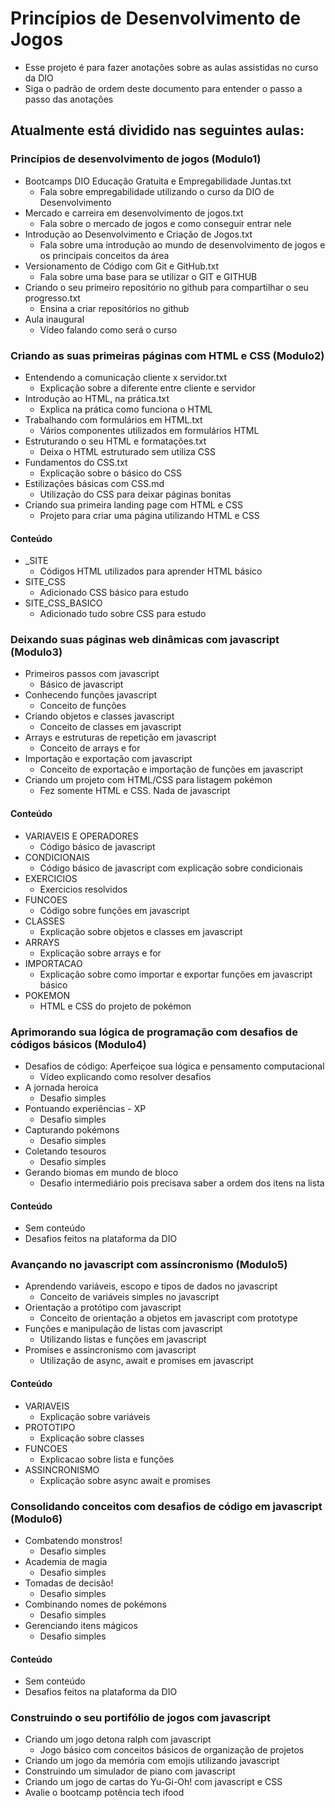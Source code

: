 
# Princípios de Desenvolvimento de Jogos
- Esse projeto é para fazer anotações sobre as aulas assistidas no curso da DIO
- Siga o padrão de ordem deste documento para entender o passo a passo das anotações 

## Atualmente está dividido nas seguintes aulas:

### Princípios de desenvolvimento de jogos (Modulo1)
- Bootcamps DIO Educação Gratuita e Empregabilidade Juntas.txt
  - Fala sobre empregabilidade utilizando o curso da DIO de Desenvolvimento
- Mercado e carreira em desenvolvimento de jogos.txt
  - Fala sobre o mercado de jogos e como conseguir entrar nele
- Introdução ao Desenvolvimento e Criação de Jogos.txt
  - Fala sobre uma introdução ao mundo de desenvolvimento de jogos e os principais conceitos da área
- Versionamento de Código com Git e GitHub.txt
  - Fala sobre uma base para se utilizar o GIT e GITHUB
- Criando o seu primeiro repositório no github para compartilhar o seu progresso.txt
  - Ensina a criar repositórios no github
- Aula inaugural
  - Vídeo falando como será o curso

### Criando as suas primeiras páginas com HTML e CSS (Modulo2)
- Entendendo a comunicação cliente x servidor.txt
  - Explicação sobre a diferente entre cliente e servidor
- Introdução ao HTML, na prática.txt
  - Explica na prática como funciona o HTML
- Trabalhando com formulários em HTML.txt
  - Vários componentes utilizados em formulários HTML
- Estruturando o seu HTML e formatações.txt
  - Deixa o HTML estruturado sem utiliza CSS
- Fundamentos do CSS.txt
  - Explicação sobre o básico do CSS
- Estilizações básicas com CSS.md
  - Utilização do CSS para deixar páginas bonitas
- Criando sua primeira landing page com HTML e CSS
  - Projeto para criar uma página utilizando HTML e CSS

#### Conteúdo
- _SITE
  - Códigos HTML utilizados para aprender HTML básico
- SITE_CSS
  - Adicionado CSS básico para estudo
- SITE_CSS_BASICO
  - Adicionado tudo sobre CSS para estudo

### Deixando suas páginas web dinâmicas com javascript (Modulo3)
- Primeiros passos com javascript
  - Básico de javascript
- Conhecendo funções javascript
  - Conceito de funções
- Criando objetos e classes javascript
  - Conceito de classes em javascript
- Arrays e estruturas de repetição em javascript
  - Conceito de arrays e for
- Importação e exportação com javascript
  - Conceito de exportação e importação de funções em javascript
- Criando um projeto com HTML/CSS para listagem pokémon
  - Fez somente HTML e CSS. Nada de javascript

#### Conteúdo
- VARIAVEIS E OPERADORES
  - Código básico de javascript
- CONDICIONAIS
  - Código básico de javascript com explicação sobre condicionais
- EXERCICIOS
  - Exercicios resolvidos
- FUNCOES
  - Código sobre funções em javascript
- CLASSES
  - Explicação sobre objetos e classes em javascript
- ARRAYS
  - Explicação sobre arrays e for
- IMPORTACAO
  - Explicação sobre como importar e exportar funções em javascript básico
- POKEMON
  - HTML e CSS do projeto de pokémon

### Aprimorando sua lógica de programação com desafios de códigos básicos (Modulo4)
- Desafios de código: Aperfeiçoe sua lógica e pensamento computacional
  - Vídeo explicando como resolver desafios
- A jornada heroica
  - Desafio simples
- Pontuando experiências - XP
  - Desafio simples
- Capturando pokémons
  - Desafio simples
- Coletando tesouros
  - Desafio simples
- Gerando biomas em mundo de bloco
  - Desafio intermediário pois precisava saber a ordem dos itens na lista

#### Conteúdo
- Sem conteúdo
- Desafios feitos na plataforma da DIO

### Avançando no javascript com assíncronismo (Modulo5)
- Aprendendo variáveis, escopo e tipos de dados no javascript
  - Conceito de variáveis simples no javascript
- Orientação a protótipo com javascript
  - Conceito de orientação a objetos em javascript com prototype
- Funções e manipulação de listas com javascript
  - Utilizando listas e funções em javascript
- Promises e assincronismo com javascript
  - Utilização de async, await e promises em javascript

#### Conteúdo
- VARIAVEIS
  - Explicação sobre variáveis
- PROTOTIPO
  - Explicação sobre classes
- FUNCOES
  - Explicacao sobre lista e funções
- ASSINCRONISMO
  - Explicação sobre async await e promises

### Consolidando conceitos com desafios de código em javascript (Modulo6)
- Combatendo monstros!
  - Desafio simples
- Academia de magia
  - Desafio simples
- Tomadas de decisão!
  - Desafio simples
- Combinando nomes de pokémons
  - Desafio simples
- Gerenciando itens mágicos
  - Desafio simples

#### Conteúdo
- Sem conteúdo
- Desafios feitos na plataforma da DIO

### Construindo o seu portifólio de jogos com javascript
- Criando um jogo detona ralph com javascript
  - Jogo básico com conceitos básicos de organização de projetos
- Criando um jogo da memória com emojis utilizando javascript
- Construindo um simulador de piano com javascript
- Criando um jogo de cartas do Yu-Gi-Oh! com javascript e CSS
- Avalie o bootcamp potência tech ifood





